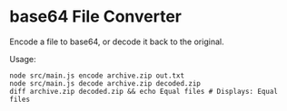 # base64 File Converter
 
Encode a file to base64, or decode it back to the original.

Usage: 

    node src/main.js encode archive.zip out.txt 
    node src/main.js decode archive.zip decoded.zip
    diff archive.zip decoded.zip && echo Equal files # Displays: Equal files